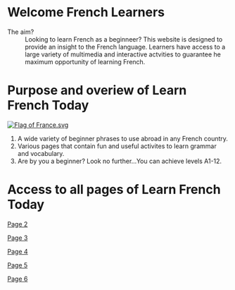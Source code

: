 <h1>Welcome French Learners</h1>
<p>
<dl>
 <dt>The aim?</dt>
 <dd>Looking to learn French as a beginneer? This website is designed to provide an insight to the French language. Learners have access      to a large variety of multimedia and interactive actvities to guarantee he maximum opportunity of learning French.</dd>
 
 <h1> Purpose and overiew of Learn French Today</h1>
 
 <p>
<a href="https://en.wikipedia.org/wiki/File:Flag_of_France.svg#/media/File:Flag_of_France.svg">
<img class="imgRight" src="https://upload.wikimedia.org/wikipedia/en/thumb/c/c3/Flag_of_France.svg/1200px-Flag_of_France.svg.png" alt="Flag of France.svg"></a><br>
     <ol>
 <li> A wide variety of beginner phrases to use abroad in any French country. </li>
 <li> Various pages that contain fun and useful activites to learn grammar and vocabulary. </li>
 <li> Are by you a beginner? Look no further...You can achieve levels A1-12. </li>
</ol>
    </p>                                                                                       


<p style="clear:both;"></p>




<h1>Access to all pages of Learn French Today</h1>

<a href="https://laurenanderson97.github.io/SML209-18/grammar.html">Page 2</a>

<a href="https://laurenanderson97.github.io/SML209-18/vocabulary.html">Page 3</a>

<a href="https://laurenanderson97.github.io/SML209-18/listening.html">Page 4</a>

<a href="https://laurenanderson97.github.io/SML209-18/reading.html">Page 5</a>

<a href="https://laurenanderson97.github.io/SML209-18/homework.html">Page 6</a>




